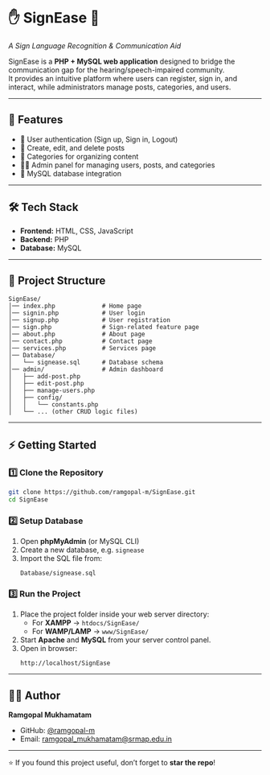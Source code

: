 # ✋ SignEase 🤟
_A Sign Language Recognition & Communication Aid_

SignEase is a **PHP + MySQL web application** designed to bridge the communication gap for the hearing/speech-impaired community.  
It provides an intuitive platform where users can register, sign in, and interact, while administrators manage posts, categories, and users.

---

## 🚀 Features
- 🔐 User authentication (Sign up, Sign in, Logout)  
- 📝 Create, edit, and delete posts  
- 📂 Categories for organizing content  
- 👨‍💼 Admin panel for managing users, posts, and categories  
- 💾 MySQL database integration  

---

## 🛠️ Tech Stack
- **Frontend:** HTML, CSS, JavaScript  
- **Backend:** PHP  
- **Database:** MySQL  

---

## 📂 Project Structure
```
SignEase/
│── index.php             # Home page
│── signin.php            # User login
│── signup.php            # User registration
│── sign.php              # Sign-related feature page
│── about.php             # About page
│── contact.php           # Contact page
│── services.php          # Services page
│── Database/
│   └── signease.sql      # Database schema
│── admin/                # Admin dashboard
│   ├── add-post.php
│   ├── edit-post.php
│   ├── manage-users.php
│   ├── config/
│   │   └── constants.php
│   └── ... (other CRUD logic files)
```

---

## ⚡ Getting Started

### 1️⃣ Clone the Repository
```bash
git clone https://github.com/ramgopal-m/SignEase.git
cd SignEase
```

### 2️⃣ Setup Database
1. Open **phpMyAdmin** (or MySQL CLI)  
2. Create a new database, e.g. `signease`  
3. Import the SQL file from:  
   ```
   Database/signease.sql
   ```

### 3️⃣ Run the Project
1. Place the project folder inside your web server directory:  
   - For **XAMPP** → `htdocs/SignEase/`  
   - For **WAMP/LAMP** → `www/SignEase/`  
2. Start **Apache** and **MySQL** from your server control panel.  
3. Open in browser:  
   ```
   http://localhost/SignEase
   ```

---

## 👨‍💻 Author
**Ramgopal Mukhamatam**  
- GitHub: [@ramgopal-m](https://github.com/ramgopal-m)  
- Email: ramgopal_mukhamatam@srmap.edu.in  

---

⭐ If you found this project useful, don’t forget to **star the repo**!
